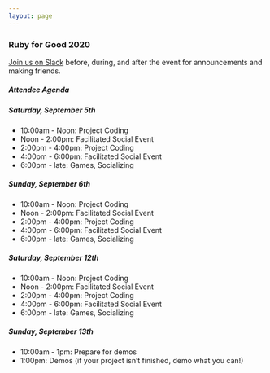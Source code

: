 ```yaml
---
layout: page
---
```


### Ruby for Good 2020

[Join us on Slack](https://rubyforgood.herokuapp.com/) before, during, and after the event for announcements and making friends.

##### Attendee Agenda

##### Saturday, September 5th

* 10:00am - Noon: Project Coding
* Noon - 2:00pm: Facilitated Social Event
* 2:00pm - 4:00pm: Project Coding
* 4:00pm - 6:00pm: Facilitated Social Event
* 6:00pm - late: Games, Socializing

##### Sunday, September 6th

* 10:00am - Noon: Project Coding
* Noon - 2:00pm: Facilitated Social Event
* 2:00pm - 4:00pm: Project Coding
* 4:00pm - 6:00pm: Facilitated Social Event
* 6:00pm - late: Games, Socializing

##### Saturday, September 12th

* 10:00am - Noon: Project Coding
* Noon - 2:00pm: Facilitated Social Event
* 2:00pm - 4:00pm: Project Coding
* 4:00pm - 6:00pm: Facilitated Social Event
* 6:00pm - late: Games, Socializing

##### Sunday, September 13th

* 10:00am - 1pm: Prepare for demos
* 1:00pm: Demos (if your project isn’t finished, demo what you can!)